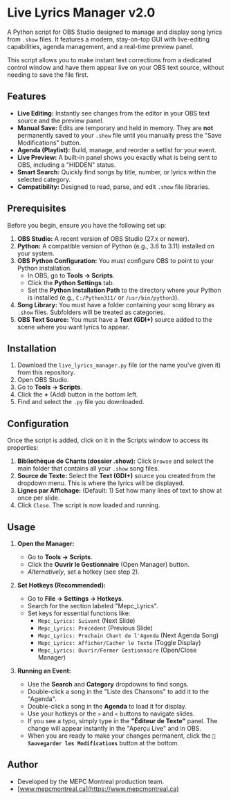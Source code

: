 # Live Lyrics Manager v2.0

A Python script for OBS Studio designed to manage and display song lyrics from `.show` files. It features a modern, stay-on-top GUI with live-editing capabilities, agenda management, and a real-time preview panel.

This script allows you to make instant text corrections from a dedicated control window and have them appear live on your OBS text source, without needing to save the file first.

## Features

* **Live Editing:** Instantly see changes from the editor in your OBS text source and the preview panel.
* **Manual Save:** Edits are temporary and held in memory. They are **not** permanently saved to your `.show` file until you manually press the "Save Modifications" button.
* **Agenda (Playlist):** Build, manage, and reorder a setlist for your event.
* **Live Preview:** A built-in panel shows you exactly what is being sent to OBS, including a "HIDDEN" status.
* **Smart Search:** Quickly find songs by title, number, or lyrics within the selected category.
* **Compatibility:** Designed to read, parse, and edit `.show` file libraries.

## Prerequisites

Before you begin, ensure you have the following set up:

1.  **OBS Studio:** A recent version of OBS Studio (27.x or newer).
2.  **Python:** A compatible version of Python (e.g., 3.6 to 3.11) installed on your system.
3.  **OBS Python Configuration:** You must configure OBS to point to your Python installation.
    * In OBS, go to **Tools -> Scripts**.
    * Click the **Python Settings** tab.
    * Set the **Python Installation Path** to the directory where your Python is installed (e.g., `C:/Python311/` or `/usr/bin/python3`).
4.  **Song Library:** You must have a folder containing your song library as `.show` files. Subfolders will be treated as categories.
5.  **OBS Text Source:** You must have a **Text (GDI+)** source added to the scene where you want lyrics to appear.

## Installation

1.  Download the `live_lyrics_manager.py` file (or the name you've given it) from this repository.
2.  Open OBS Studio.
3.  Go to **Tools -> Scripts**.
4.  Click the **+** (Add) button in the bottom left.
5.  Find and select the `.py` file you downloaded.

## Configuration

Once the script is added, click on it in the Scripts window to access its properties:

1.  **Bibliothèque de Chants (dossier .show):** Click `Browse` and select the main folder that contains all your `.show` song files.
2.  **Source de Texte:** Select the **Text (GDI+)** source you created from the dropdown menu. This is where the lyrics will be displayed.
3.  **Lignes par Affichage:** (Default: 1) Set how many lines of text to show at once per slide.
4.  Click `Close`. The script is now loaded and running.

## Usage

1.  **Open the Manager:**
    * Go to **Tools -> Scripts**.
    * Click the **Ouvrir le Gestionnaire** (Open Manager) button.
    * *Alternatively*, set a hotkey (see step 2).

2.  **Set Hotkeys (Recommended):**
    * Go to **File -> Settings -> Hotkeys**.
    * Search for the section labeled "Mepc_Lyrics".
    * Set keys for essential functions like:
        * `Mepc_Lyrics: Suivant` (Next Slide)
        * `Mepc_Lyrics: Précédent` (Previous Slide)
        * `Mepc_Lyrics: Prochain Chant de l'Agenda` (Next Agenda Song)
        * `Mepc_Lyrics: Afficher/Cacher le Texte` (Toggle Display)
        * `Mepc_Lyrics: Ouvrir/Fermer Gestionnaire` (Open/Close Manager)

3.  **Running an Event:**
    * Use the **Search** and **Category** dropdowns to find songs.
    * Double-click a song in the "Liste des Chansons" to add it to the "Agenda".
    * Double-click a song in the **Agenda** to load it for display.
    * Use your hotkeys or the `>` and `<` buttons to navigate slides.
    * If you see a typo, simply type in the **"Éditeur de Texte"** panel. The change will appear instantly in the "Aperçu Live" and in OBS.
    * When you are ready to make your changes permanent, click the **`💾 Sauvegarder les Modifications`** button at the bottom.

## Author

* Developed by the MEPC Montreal production team.
* [www.mepcmontreal.ca](https://www.mepcmontreal.ca)
